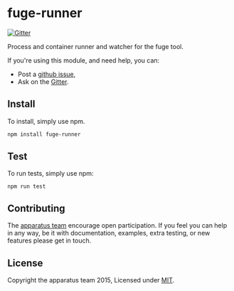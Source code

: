# fuge-runner
[![Gitter][gitter-badge]][gitter-url]

Process and container runner and watcher for the fuge tool.

If you're using this module, and need help, you can:

- Post a [github issue][],
- Ask on the [Gitter][gitter-url].

## Install
To install, simply use npm.

```sh
npm install fuge-runner
```

## Test
To run tests, simply use npm:

```
npm run test
```

## Contributing
The [apparatus team][] encourage open participation. If you feel you can help in any way, be it with
documentation, examples, extra testing, or new features please get in touch.

## License
Copyright the apparatus team 2015, Licensed under [MIT][].

[apparatus team]: https://github.com/apparatus
[travis-badge]: https://travis-ci.org/apparatus/fuge-runner.svg
[travis-url]: https://travis-ci.org/apparatus/fuge-runner
[gitter-badge]: https://badges.gitter.im/Join%20Chat.svg
[gitter-url]: https://gitter.im/apparatus

[MIT]: ./LICENSE
[github issue]: https://github.com/apparatus/fuge-runner/issues/new
